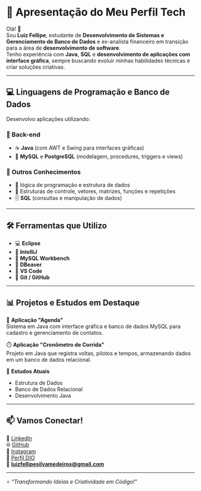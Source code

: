# 🚀 Apresentação do Meu Perfil Tech

Olá! 👋  
Sou **Luiz Fellipe**, estudante de **Desenvolvimento de Sistemas e Gerenciamento de Banco de Dados** e ex-analista financeiro em transição para a área de **desenvolvimento de software**.  
Tenho experiência com **Java**, **SQL** e **desenvolvimento de aplicações com interface gráfica**, sempre buscando evoluir minhas habilidades técnicas e criar soluções criativas.

---

## 💻 Linguagens de Programação e Banco de Dados

Desenvolvo aplicações utilizando:

### 🧠 Back-end
- ☕ **Java** (com AWT e Swing para interfaces gráficas)
- 🐬 **MySQL** e **PostgreSQL** (modelagem, procedures, triggers e views)

### 🔢 Outros Conhecimentos
- 🧩 lógica de programação e estrutura de dados
- 🧮 Estruturas de controle, vetores, matrizes, funções e repetições
- 🗄️ **SQL** (consultas e manipulação de dados)

---

## 🛠️ Ferramentas que Utilizo

- 💻 **Eclipse**  
- 🧠 **IntelliJ**  
- 🐬 **MySQL Workbench**  
- 🐘 **DBeaver**  
- 🧾 **VS Code**  
- 🔧 **Git / GitHub**

---

## 📊 Projetos e Estudos em Destaque

📁 **Aplicação "Agenda"**  
Sistema em Java com interface gráfica e banco de dados MySQL para cadastro e gerenciamento de contatos.  

⏱️ **Aplicação "Cronômetro de Corrida"**  
Projeto em Java que registra voltas, pilotos e tempos, armazenando dados em um banco de dados relacional.  

📘 **Estudos Atuais**  
- Estrutura de Dados  
- Banco de Dados Relacional  
- Desenvolvimento Java  

---

## 📫 Vamos Conectar!

💼 [LinkedIn](www.linkedin.com/in/luiz-fellipe-medeiros)  
🌐 [GitHub](https://github.com/LuizMedeiros-Dev/)  
📸 [Instagram](https://www.instagram.com/o_devluizmedeiros)  
🧠 [Perfil DIO](https://web.dio.me/users/luizfellipesilvamedeiros?tab=achievements)  
📧 **luizfellipesilvamedeiros@gmail.com**  

---

⭐ *“Transformando Ideias e Criatividade em Código!”*

